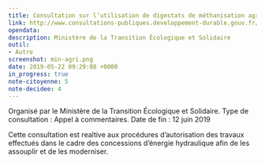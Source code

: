 ```yaml
---
title: Consultation sur l’utilisation de digestats de méthanisation agricoles en tant que matières fertilisantes
link: http://www.consultations-publiques.developpement-durable.gouv.fr/projet-de-decret-relatif-aux-autorisations-de-a1951.html
opendata: 
description: Ministère de la Transition Écologique et Solidaire
outil:
- Autre
screenshot: min-agri.png
date: 2019-05-22 09:29:08 +0000
in_progress: true
note-citoyenne: 5
note-decidee: 4
---
```


Organisé par le Ministère de la Transition Écologique et Solidaire. Type de consultation : Appel à commentaires. 
Date de fin : 12 juin 2019


Cette consultation est realtive aux procédures d’autorisation des travaux effectués dans le cadre des concessions d’énergie hydraulique afin de les assouplir et de les moderniser.
